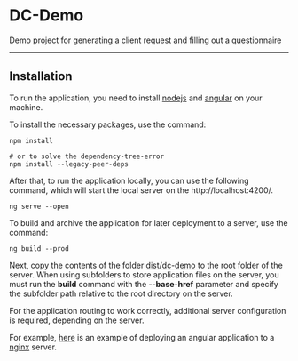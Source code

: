 # DC-Demo

Demo project for generating a client request and filling out a questionnaire

---

## Installation

To run the application, you need to install [nodejs](https://nodejs.org/en/download/)
and [angular](https://angular.io/guide/setup-local) on your machine.

To install the necessary packages, use the command:

```shell
npm install

# or to solve the dependency-tree-error
npm install --legacy-peer-deps
```

After that, to run the application locally, you can use the following command, which will start the local server on the http://localhost:4200/.

```shell
ng serve --open
```

To build and archive the application for later deployment to a server, use the command:

```shell
ng build --prod
```

Next, copy the contents of the folder [dist/dc-demo](dist/dc-demo) to the root folder of the server. When using subfolders to store application files on the server, you must run the **build** command with the **--base-href**
parameter and specify the subfolder path relative to the root directory on the server.

For the application routing to work correctly, additional server configuration is required, depending on the server.

For example, [here](https://ozenero.com/how-to-deploy-angular-on-nginx-remote-server-example-use-vultr-vps-hosting#Build_Angular_Client) is an example of deploying an angular application to a [nginx](https://nginx.org/ru/) server.

